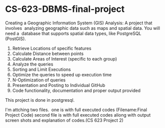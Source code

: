 # CS-623-DBMS-final-project
Creating a Geographic Information System (GIS) Analysis: A project that involves 
analyzing geographic data such as maps and spatial data. You will need a 
database that supports spatial data types, like PostgreSQL (PostGIS).

1. Retrieve Locations of specific features 
2. Calculate Distance between points 
3. Calculate Areas of Interest (specific to each group) 
4. Analyze the queries 
5. Sorting and Limit Executions 
6. Optimize the queries to speed up execution time 
7. N-Optimization of queries 
8. Presentation and Posting to Individual GitHub 
9. Code functionality, documentation and proper output provided

This project is done in postgresql.

I'm attching two files. 
one is with full executed codes (Filename:Final Project Code)
second file is with full executed codes aliong with output screen shots and explanation of codes.(CS 623 Project 2)
